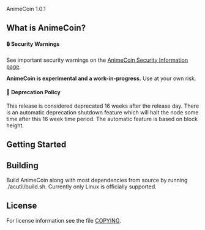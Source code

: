 AnimeCoin 1.0.1

What is AnimeCoin?
--------------

#### :lock: Security Warnings

See important security warnings on the
[AnimeCoin Security Information page](http://anime-coin.com/).

**AnimeCoin is experimental and a work-in-progress.** Use at your own risk.

####  :ledger: Deprecation Policy

This release is considered deprecated 16 weeks after the release day. There
is an automatic deprecation shutdown feature which will halt the node some
time after this 16 week time period. The automatic feature is based on block
height.

## Getting Started

Building
--------

Build AnimeCoin along with most dependencies from source by running
./acutil/build.sh. Currently only Linux is officially supported.

License
-------

For license information see the file [COPYING](COPYING).
